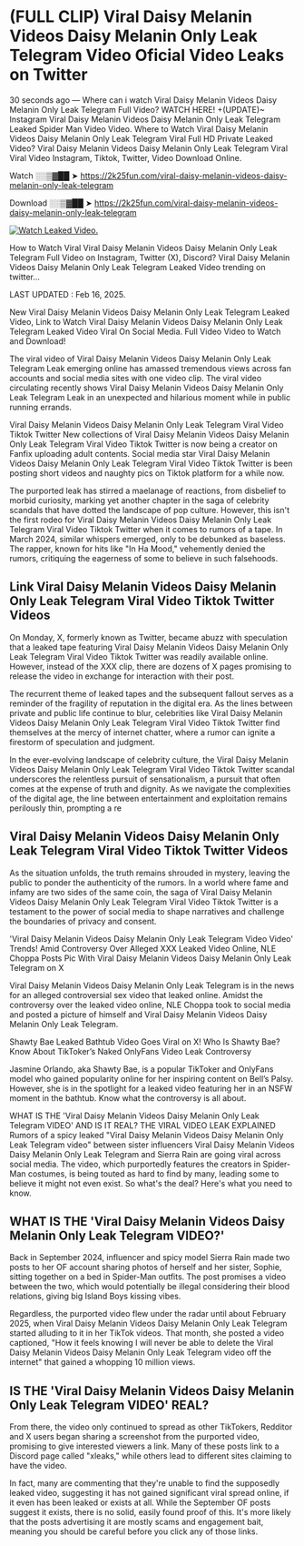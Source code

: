 # (FULL CLIP) Viral Daisy Melanin Videos Daisy Melanin Only Leak Telegram Video Oficial Video Leaks on Twitter

30 seconds ago — Where can i watch Viral Daisy Melanin Videos Daisy Melanin Only Leak Telegram Full Video? WATCH HERE! +(UPDATE)~ Instagram Viral Daisy Melanin Videos Daisy Melanin Only Leak Telegram Leaked Spider Man Video Video. Where to Watch Viral Daisy Melanin Videos Daisy Melanin Only Leak Telegram Viral Full HD Private Leaked Video? Viral Daisy Melanin Videos Daisy Melanin Only Leak Telegram Viral Viral Video Instagram, Tiktok, Twitter, Video Download Online.

Watch ░░▒▓██ ➤ https://2k25fun.com/viral-daisy-melanin-videos-daisy-melanin-only-leak-telegram

Download ░░▒▓██ ➤ https://2k25fun.com/viral-daisy-melanin-videos-daisy-melanin-only-leak-telegram

[![Watch Leaked Video.](https://miro.medium.com/v2/resize:fit:828/format:webp/1*cilzJN44JGOrTw9NJCrNHA.gif "Watch Leaked Video")](https://2k25fun.com/viral-daisy-melanin-videos-daisy-melanin-only-leak-telegram)

How to Watch Viral Viral Daisy Melanin Videos Daisy Melanin Only Leak Telegram Full Video on Instagram, Twitter (X), Discord? Viral Daisy Melanin Videos Daisy Melanin Only Leak Telegram Leaked Video trending on twitter...

LAST UPDATED : Feb 16, 2025.

New Viral Daisy Melanin Videos Daisy Melanin Only Leak Telegram Leaked Video, Link to Watch Viral Daisy Melanin Videos Daisy Melanin Only Leak Telegram Leaked Video Viral On Social Media. Full Video Video to Watch and Download!

The viral video of Viral Daisy Melanin Videos Daisy Melanin Only Leak Telegram Leak emerging online has amassed tremendous views across fan accounts and social media sites with one video clip. The viral video circulating recently shows Viral Daisy Melanin Videos Daisy Melanin Only Leak Telegram Leak in an unexpected and hilarious moment while in public running errands.

Viral Daisy Melanin Videos Daisy Melanin Only Leak Telegram Viral Video Tiktok Twitter New collections of Viral Daisy Melanin Videos Daisy Melanin Only Leak Telegram Viral Video Tiktok Twitter is now being a creator on Fanfix uploading adult contents. Social media star Viral Daisy Melanin Videos Daisy Melanin Only Leak Telegram Viral Video Tiktok Twitter is been posting short videos and naughty pics on Tiktok platform for a while now.

The purported leak has stirred a maelanage of reactions, from disbelief to morbid curiosity, marking yet another chapter in the saga of celebrity scandals that have dotted the landscape of pop culture. However, this isn't the first rodeo for Viral Daisy Melanin Videos Daisy Melanin Only Leak Telegram Viral Video Tiktok Twitter when it comes to rumors of a tape. In March 2024, similar whispers emerged, only to be debunked as baseless. The rapper, known for hits like "In Ha Mood," vehemently denied the rumors, critiquing the eagerness of some to believe in such falsehoods.

## Link Viral Daisy Melanin Videos Daisy Melanin Only Leak Telegram Viral Video Tiktok Twitter Videos

On Monday, X, formerly known as Twitter, became abuzz with speculation that a leaked tape featuring Viral Daisy Melanin Videos Daisy Melanin Only Leak Telegram Viral Video Tiktok Twitter was readily available online. However, instead of the XXX clip, there are dozens of X pages promising to release the video in exchange for interaction with their post.

The recurrent theme of leaked tapes and the subsequent fallout serves as a reminder of the fragility of reputation in the digital era. As the lines between private and public life continue to blur, celebrities like Viral Daisy Melanin Videos Daisy Melanin Only Leak Telegram Viral Video Tiktok Twitter find themselves at the mercy of internet chatter, where a rumor can ignite a firestorm of speculation and judgment.

In the ever-evolving landscape of celebrity culture, the Viral Daisy Melanin Videos Daisy Melanin Only Leak Telegram Viral Video Tiktok Twitter scandal underscores the relentless pursuit of sensationalism, a pursuit that often comes at the expense of truth and dignity. As we navigate the complexities of the digital age, the line between entertainment and exploitation remains perilously thin, prompting a re

##  Viral Daisy Melanin Videos Daisy Melanin Only Leak Telegram Viral Video Tiktok Twitter Videos

As the situation unfolds, the truth remains shrouded in mystery, leaving the public to ponder the authenticity of the rumors. In a world where fame and infamy are two sides of the same coin, the saga of Viral Daisy Melanin Videos Daisy Melanin Only Leak Telegram Viral Video Tiktok Twitter is a testament to the power of social media to shape narratives and challenge the boundaries of privacy and consent.

'Viral Daisy Melanin Videos Daisy Melanin Only Leak Telegram Video Video' Trends! Amid Controversy Over Alleged XXX Leaked Video Online, NLE Choppa Posts Pic With Viral Daisy Melanin Videos Daisy Melanin Only Leak Telegram on X

Viral Daisy Melanin Videos Daisy Melanin Only Leak Telegram is in the news for an alleged controversial sex video that leaked online. Amidst the controversy over the leaked video online, NLE Choppa took to social media and posted a picture of himself and Viral Daisy Melanin Videos Daisy Melanin Only Leak Telegram.

Shawty Bae Leaked Bathtub Video Goes Viral on X! Who Is Shawty Bae? Know About TikToker’s Naked OnlyFans Video Leak Controversy

Jasmine Orlando, aka Shawty Bae, is a popular TikToker and OnlyFans model who gained popularity online for her inspiring content on Bell’s Palsy. However, she is in the spotlight for a leaked video featuring her in an NSFW moment in the bathtub. Know what the controversy is all about.

WHAT IS THE 'Viral Daisy Melanin Videos Daisy Melanin Only Leak Telegram VIDEO' AND IS IT REAL? THE VIRAL VIDEO LEAK EXPLAINED Rumors of a spicy leaked "Viral Daisy Melanin Videos Daisy Melanin Only Leak Telegram video" between sister influencers Viral Daisy Melanin Videos Daisy Melanin Only Leak Telegram and Sierra Rain are going viral across social media. The video, which purportedly features the creators in Spider-Man costumes, is being touted as hard to find by many, leading some to believe it might not even exist. So what's the deal? Here's what you need to know.

## WHAT IS THE 'Viral Daisy Melanin Videos Daisy Melanin Only Leak Telegram VIDEO?'

Back in September 2024, influencer and spicy model Sierra Rain made two posts to her OF account sharing photos of herself and her sister, Sophie, sitting together on a bed in Spider-Man outfits. The post promises a video between the two, which would potentially be illegal considering their blood relations, giving big Island Boys kissing vibes.

Regardless, the purported video flew under the radar until about February 2025, when Viral Daisy Melanin Videos Daisy Melanin Only Leak Telegram started alluding to it in her TikTok videos. That month, she posted a video captioned, "How it feels knowing I will never be able to delete the Viral Daisy Melanin Videos Daisy Melanin Only Leak Telegram video off the internet" that gained a whopping 10 million views.

## IS THE 'Viral Daisy Melanin Videos Daisy Melanin Only Leak Telegram VIDEO' REAL?

From there, the video only continued to spread as other TikTokers, Redditor and X users began sharing a screenshot from the purported video, promising to give interested viewers a link. Many of these posts link to a Discord page called "xleaks," while others lead to different sites claiming to have the video.

In fact, many are commenting that they're unable to find the supposedly leaked video, suggesting it has not gained significant viral spread online, if it even has been leaked or exists at all. While the September OF posts suggest it exists, there is no solid, easily found proof of this. It's more likely that the posts advertising it are mostly scams and engagement bait, meaning you should be careful before you click any of those links.